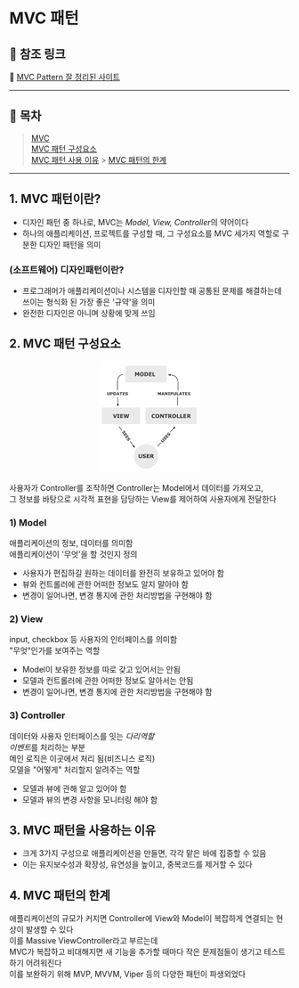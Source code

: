 # MVC 패턴

## 👀 참조 링크

📎 <a href="https://m.blog.naver.com/jhc9639/220967034588" target="_blank">MVC Pattern 잘 정리된 사이트</a>

---

## 🐾 목차

> [MVC](#1-mvc-패턴이란)  
> [MVC 패턴 구성요소](#2-mvc-패턴-구성요소)  
> [MVC 패턴 사용 이유](#3-mvc-패턴을-사용하는-이유) > [MVC 패턴의 한계](#4-mvc-패턴의-한계)

---

## 1. MVC 패턴이란?

- 디자인 패턴 중 하나로, MVC는 *Model, View, Controller*의 약어이다
- 하나의 애플리케이션, 프로젝트를 구성할 때, 그 구성요소를 MVC 세가지 역할로 구분한 디자인 패턴을 의미

### (소프트웨어) 디자인패턴이란?

- 프로그래머가 애플리케이션이나 시스템을 디자인할 때 공통된 문제를 해결하는데 쓰이는 형식화 된 가장 좋은 '규약'을 의미
- 완전한 디자인은 아니며 상황에 맞게 쓰임

## 2. MVC 패턴 구성요소

<p align="center">
    <img src="../image/mvc.png" height="200" alt="mvc-pattern">
</p>

사용자가 Controller를 조작하면 Controller는 Model에서 데이터를 가져오고,  
그 정보를 바탕으로 시각적 표현을 담당하는 View를 제어하여 사용자에게 전달한다

### 1) Model

애플리케이션의 정보, 데이터를 의미함  
애플리케이션이 '무엇'을 할 것인지 정의

- 사용자가 편집하길 원하는 데이터를 완전히 보유하고 있어야 함
- 뷰와 컨트롤러에 관한 어떠한 정보도 알지 말아야 함
- 변경이 일어나면, 변경 통지에 관한 처리방법을 구현해야 함

### 2) View

input, checkbox 등 사용자의 인터페이스를 의미함  
"무엇"인가를 보여주는 역할

- Model이 보유한 정보를 따로 갖고 있어서는 안됨
- 모델과 컨트롤러에 관한 어떠한 정보도 알아서는 안됨
- 변경이 일어나면, 변경 통지에 관한 처리방법을 구현해야 함

### 3) Controller

데이터와 사용자 인터페이스를 잇는 _다리역할_  
*이벤트*를 처리하는 부분  
메인 로직은 이곳에서 처리 됨(비즈니스 로직)  
모델을 "어떻게" 처리할지 알려주는 역할

- 모델과 뷰에 관해 알고 있어야 함
- 모델과 뷰의 변경 사항을 모니터링 해야 함

## 3. MVC 패턴을 사용하는 이유

- 크게 3가지 구성으로 애플리케이션을 만들면, 각각 맡은 바에 집중할 수 있음
- 이는 유지보수성과 확장성, 유연성을 높이고, 중복코드를 제거할 수 있다

## 4. MVC 패턴의 한계

애플리케이션의 규모가 커지면 Controller에 View와 Model이 복잡하게 연결되는 현상이 발생할 수 있다  
이를 Massive ViewController라고 부르는데  
MVC가 복잡하고 비대해지면 새 기능을 추가할 때마다 작은 문제점들이 생기고 테스트 하기 어려워진다  
이를 보완하기 위해 MVP, MVVM, Viper 등의 다양한 패턴이 파생외었다
